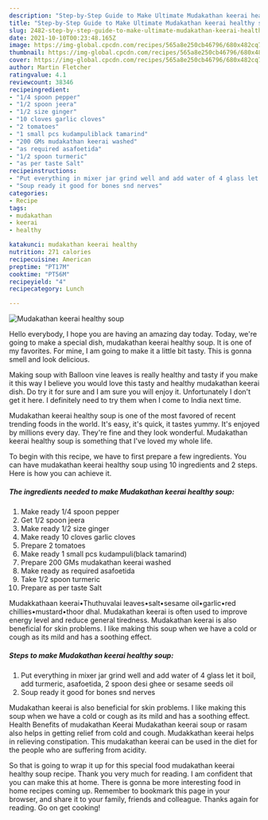 ```yaml
---
description: "Step-by-Step Guide to Make Ultimate Mudakathan keerai healthy soup"
title: "Step-by-Step Guide to Make Ultimate Mudakathan keerai healthy soup"
slug: 2482-step-by-step-guide-to-make-ultimate-mudakathan-keerai-healthy-soup
date: 2021-10-10T00:23:48.165Z
image: https://img-global.cpcdn.com/recipes/565a8e250cb46796/680x482cq70/mudakathan-keerai-healthy-soup-recipe-main-photo.jpg
thumbnail: https://img-global.cpcdn.com/recipes/565a8e250cb46796/680x482cq70/mudakathan-keerai-healthy-soup-recipe-main-photo.jpg
cover: https://img-global.cpcdn.com/recipes/565a8e250cb46796/680x482cq70/mudakathan-keerai-healthy-soup-recipe-main-photo.jpg
author: Martin Fletcher
ratingvalue: 4.1
reviewcount: 38346
recipeingredient:
- "1/4 spoon pepper"
- "1/2 spoon jeera"
- "1/2 size ginger"
- "10 cloves garlic cloves"
- "2 tomatoes"
- "1 small pcs kudampuliblack tamarind"
- "200 GMs mudakathan keerai washed"
- "as required asafoetida"
- "1/2 spoon turmeric"
- "as per taste Salt"
recipeinstructions:
- "Put everything in mixer jar grind well and add water of 4 glass let it boil, add turmeric, asafoetida, 2 spoon desi ghee or sesame seeds oil"
- "Soup ready it good for bones snd nerves"
categories:
- Recipe
tags:
- mudakathan
- keerai
- healthy

katakunci: mudakathan keerai healthy 
nutrition: 271 calories
recipecuisine: American
preptime: "PT17M"
cooktime: "PT56M"
recipeyield: "4"
recipecategory: Lunch

---
```



![Mudakathan keerai healthy soup](https://img-global.cpcdn.com/recipes/565a8e250cb46796/680x482cq70/mudakathan-keerai-healthy-soup-recipe-main-photo.jpg)

Hello everybody, I hope you are having an amazing day today. Today, we're going to make a special dish, mudakathan keerai healthy soup. It is one of my favorites. For mine, I am going to make it a little bit tasty. This is gonna smell and look delicious.

Making soup with Balloon vine leaves is really healthy and tasty if you make it this way I believe you would love this tasty and healthy mudakathan keerai dish. Do try it for sure and I am sure you will enjoy it. Unfortunately I don't get it here. I definitely need to try them when I come to India next time.

Mudakathan keerai healthy soup is one of the most favored of recent trending foods in the world. It's easy, it's quick, it tastes yummy. It's enjoyed by millions every day. They're fine and they look wonderful. Mudakathan keerai healthy soup is something that I've loved my whole life.


To begin with this recipe, we have to first prepare a few ingredients. You can have mudakathan keerai healthy soup using 10 ingredients and 2 steps. Here is how you can achieve it.

<!--inarticleads1-->

##### The ingredients needed to make Mudakathan keerai healthy soup:

1. Make ready 1/4 spoon pepper
1. Get 1/2 spoon jeera
1. Make ready 1/2 size ginger
1. Make ready 10 cloves garlic cloves
1. Prepare 2 tomatoes
1. Make ready 1 small pcs kudampuli(black tamarind)
1. Prepare 200 GMs mudakathan keerai washed
1. Make ready as required asafoetida
1. Take 1/2 spoon turmeric
1. Prepare as per taste Salt


Mudakkathaan keerai•Thuthuvalai leaves•salt•sesame oil•garlic•red chillies•mustard•thoor dhal. Mudakathan keerai is often used to improve energy level and reduce general tiredness. Mudakathan keerai is also beneficial for skin problems. I like making this soup when we have a cold or cough as its mild and has a soothing effect. 

<!--inarticleads2-->

##### Steps to make Mudakathan keerai healthy soup:

1. Put everything in mixer jar grind well and add water of 4 glass let it boil, add turmeric, asafoetida, 2 spoon desi ghee or sesame seeds oil
1. Soup ready it good for bones snd nerves


Mudakathan keerai is also beneficial for skin problems. I like making this soup when we have a cold or cough as its mild and has a soothing effect. Health Benefits of mudakathan Keerai Mudakathan keerai soup or rasam also helps in getting relief from cold and cough. Mudakkathan keerai helps in relieving constipation. This mudakathan keerai can be used in the diet for the people who are suffering from acidity. 

So that is going to wrap it up for this special food mudakathan keerai healthy soup recipe. Thank you very much for reading. I am confident that you can make this at home. There is gonna be more interesting food in home recipes coming up. Remember to bookmark this page in your browser, and share it to your family, friends and colleague. Thanks again for reading. Go on get cooking!
